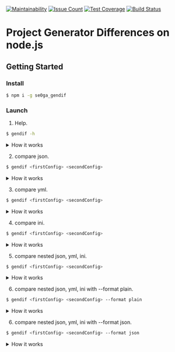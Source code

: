 [![Maintainability](https://api.codeclimate.com/v1/badges/aa3681a6a4d0b14c6d50/maintainability)](https://codeclimate.com/github/se0ga/project-lvl2-s321/maintainability)
[![Issue Count](https://codeclimate.com/github/se0ga/project-lvl2-s321/badges/issue_count.svg)](https://codeclimate.com/github/se0ga/project-lvl2-s321)
[![Test Coverage](https://api.codeclimate.com/v1/badges/aa3681a6a4d0b14c6d50/test_coverage)](https://codeclimate.com/github/se0ga/project-lvl2-s321/test_coverage)
[![Build Status](https://travis-ci.com/se0ga/project-lvl2-s321.svg?branch=master)](https://travis-ci.com/se0ga/project-lvl2-s321)

# Project Generator Differences on node.js
## Getting Started
### Install
```bash
$ npm i -g se0ga_gendif
```

### Launch
1. Help.
```bash
$ gendif -h
```
<details><summary>How it works</summary>
https://asciinema.org/a/YNMVOpqJ37qZcI9koDwJ2c7Rd
</details>

2. compare json.
```bash
$ gendif <firstConfig> <secondConfig>
```
<details><summary>How it works</summary>
https://asciinema.org/a/5utAh7uGHpUy6r7Fw99vzL1Lc
</details>

3. compare yml.
```bash
$ gendif <firstConfig> <secondConfig>
```
<details><summary>How it works</summary>
https://asciinema.org/a/dK7KR0UktrcuefUrnPVXvrf9U
</details>

4. compare ini.
```bash
$ gendif <firstConfig> <secondConfig>
```
<details><summary>How it works</summary>
https://asciinema.org/a/o4YItCOwEhIeiMqyqERmB5C7w
</details>

5. compare nested json, yml, ini.
```bash
$ gendif <firstConfig> <secondConfig>
```
<details><summary>How it works</summary>
https://asciinema.org/a/WElKGCJ7Em3u5AaZ0ta9V6tOL
</details>

6. compare nested json, yml, ini with --format plain.
```bash
$ gendif <firstConfig> <secondConfig> --format plain
```
<details><summary>How it works</summary>
https://asciinema.org/a/PCEUBFQ5xCkjBaJEjzczLRFKi
</details>

6. compare nested json, yml, ini with --format json.
```bash
$ gendif <firstConfig> <secondConfig> --format json
```
<details><summary>How it works</summary>
https://asciinema.org/a/68rBGxzggoruk2psunMMWk4MG
</details>